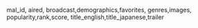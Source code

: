 mal_id, aired, broadcast,demographics,favorites, genres,images, popularity,rank,score, title_english,title_japanese,trailer
